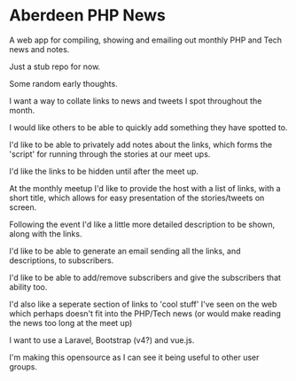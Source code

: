 # Aberdeen PHP News
A web app for compiling, showing and emailing out monthly PHP and Tech news and notes.

Just a stub repo for now.

Some random early thoughts.

I want a way to collate links to news and tweets I spot throughout the month.

I would like others to be able to quickly add something they have spotted to.

I'd like to be able to privately add notes about the links, which forms the 'script' for running through the stories at our meet ups.

I'd like the links to be hidden until after the meet up.

At the monthly meetup I'd like to provide the host with a list of links, with a short title, which allows for easy presentation of the stories/tweets on screen.

Following the event I'd like a little more detailed description to be shown, along with the links.

I'd like to be able to generate an email sending all the links, and descriptions, to subscribers.

I'd like to be able to add/remove subscribers and give the subscribers that ability too.

I'd also like a seperate section of links to 'cool stuff' I've seen on the web which perhaps doesn't fit into the PHP/Tech news (or would make reading the news too long at the meet up)


I want to use a Laravel, Bootstrap (v4?) and vue.js.

I'm making this opensource as I can see it being useful to other user groups.
